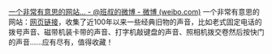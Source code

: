 [一个非常有意思的网站... - @班叔的微博 - 微博 (weibo.com)](https://weibo.com/5198011111/KbvG35Zza?pagetype=fav)
一个非常有意思的网站：[网页链接](https://weibo.cn/sinaurl?u=https%3A%2F%2Fwww.conservethesound.de)，收集了近100年以来一些经典旧物的声音，比如老式固定电话的拨号声音、磁带机装卡带的声音、打字机敲键盘的声音、照相机拨交卷然后按快门的声音......应有尽有，值得收藏！